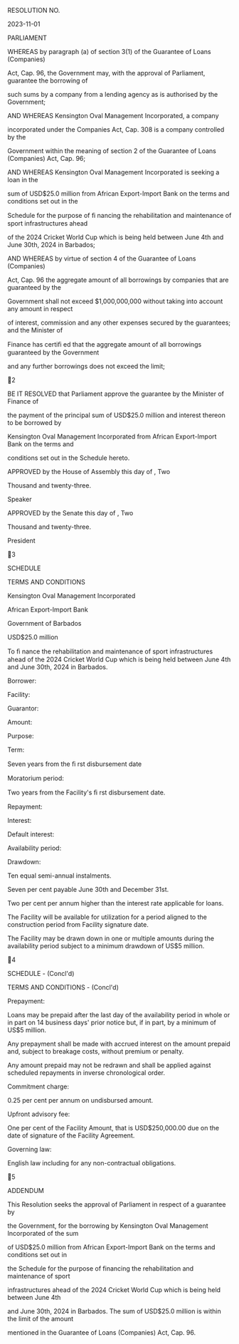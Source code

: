 RESOLUTION NO.

2023-11-01

PARLIAMENT

WHEREAS by paragraph (a) of section 3(1) of the Guarantee of Loans (Companies)

Act, Cap. 96, the Government may, with the approval of Parliament, guarantee the borrowing of

such sums by a company from a lending agency as is authorised by the Government;

AND  WHEREAS  Kensington  Oval  Management  Incorporated,  a  company

incorporated  under  the  Companies  Act,  Cap.  308  is  a  company  controlled  by  the

Government within the meaning of section 2 of the Guarantee of Loans (Companies) Act, Cap. 96;

AND WHEREAS Kensington Oval Management Incorporated is seeking a loan in the

sum of USD$25.0 million from African Export-Import Bank on the terms and conditions set out in the

Schedule for the purpose of ﬁ nancing the rehabilitation and maintenance of sport infrastructures ahead

of the 2024 Cricket World Cup which is being held between June 4th and June 30th, 2024 in Barbados;

AND WHEREAS by virtue of section 4 of the Guarantee of Loans (Companies)

Act, Cap. 96 the aggregate amount of all borrowings by companies that are guaranteed by the

Government shall not exceed $1,000,000,000 without taking into account any amount in respect

of interest, commission and any other expenses secured by the guarantees; and the Minister of

Finance has certiﬁ ed that the aggregate amount of all borrowings guaranteed by the Government

and any further borrowings does not exceed the limit;

2

BE  IT  RESOLVED  that  Parliament  approve  the  guarantee  by  the  Minister  of  Finance  of

the  payment  of  the  principal  sum  of  USD$25.0  million  and  interest  thereon  to  be  borrowed  by

Kensington  Oval  Management  Incorporated  from  African  Export-Import  Bank  on  the  terms  and

conditions set out in the Schedule hereto.

APPROVED by the House of Assembly this            day of                               , Two

Thousand and twenty-three.

Speaker

APPROVED  by  the  Senate  this                      day  of                                                          ,  Two

Thousand and twenty-three.

   President

3

SCHEDULE

TERMS AND CONDITIONS

Kensington Oval Management Incorporated

African Export-Import Bank

Government of Barbados

USD$25.0 million

To ﬁ nance the rehabilitation and maintenance of sport infrastructures
ahead of the 2024 Cricket World Cup which is being held between
June 4th and June 30th, 2024 in Barbados.

Borrower:

Facility:

Guarantor:

Amount:

Purpose:

Term:

Seven years from the ﬁ rst disbursement date

Moratorium period:

Two years from the Facility's ﬁ rst disbursement date.

Repayment:

Interest:

Default interest:

Availability period:

Drawdown:

Ten equal semi-annual instalments.

Seven per cent payable June 30th and December 31st.

Two per cent per annum higher than the interest rate applicable for
loans.

The Facility will be available for utilization for a period aligned to the
construction period from Facility signature date.

The Facility may be drawn down in one or multiple amounts during the
availability period subject to a minimum drawdown of US$5 million.

4

SCHEDULE - (Concl'd)

TERMS AND CONDITIONS - (Concl'd)

Prepayment:

Loans may be prepaid after the last day of the availability period in
whole or in part on 14 business days' prior notice but, if in part, by a
minimum of US$5 million.

Any prepayment shall be made with accrued interest on the amount
prepaid and, subject to breakage costs, without premium or penalty.

Any amount prepaid may not be redrawn and shall be applied against
scheduled repayments in inverse chronological order.

Commitment charge:

0.25 per cent per annum on undisbursed amount.

Upfront advisory fee:

One per cent of the Facility Amount, that is USD$250,000.00 due on
the date of signature of the Facility Agreement.

Governing law:

English law including for any non-contractual obligations.

5

ADDENDUM

This  Resolution  seeks  the  approval  of  Parliament  in  respect  of  a  guarantee  by

the Government, for the borrowing by Kensington Oval Management Incorporated of the sum

of USD$25.0 million from African Export-Import Bank on the  terms and conditions set out in

the  Schedule  for  the  purpose  of  financing  the  rehabilitation  and  maintenance  of  sport

infrastructures  ahead  of  the  2024  Cricket  World  Cup  which  is  being  held  between  June  4th

and June 30th, 2024 in Barbados.  The sum of USD$25.0 million is within the limit of the amount

mentioned in the Guarantee of Loans (Companies) Act, Cap. 96.

